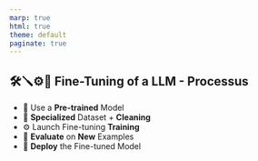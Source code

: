 ```yaml
---
marp: true
html: true
theme: default
paginate: true
---
```

<style>
.dodgerblue {
  color: dodgerblue;
}
.indianred {
  color: indianred;
}
.seagreen {
  color: seagreen;
}
</style>

## 🛠️🪛⚙️🤖 Fine-Tuning of a LLM - **Processus**

- 🧠 Use a **Pre-trained** Model
- 📝 **Specialized** Dataset + **Cleaning**
- ⚙️ Launch Fine-tuning **Training**
- 🤔 **Evaluate** on **New** Examples
- 🚀 **Deploy** the Fine-tuned Model

